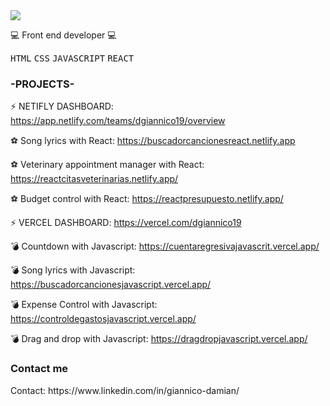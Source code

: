
<img src="https://capsule-render.vercel.app/api?type=slice&color=auto&height=250&section=header&fontAlignY=32&fontAlign=65&rotate=17&text=Hello!%20I%20am%20Damian!%20👋&fontSize=40" />


💻 Front end developer 💻
<p>
<kbd>HTML</kbd> 
<kbd>CSS</kbd> 
<kbd>JAVASCRIPT</kbd> 
<kbd>REACT</kbd>
</p>


<h3>-PROJECTS-</h3> 

⚡ NETIFLY DASHBOARD: https://app.netlify.com/teams/dgiannico19/overview

  ⚽ Song lyrics with React: https://buscadorcancionesreact.netlify.app

  ⚽ Veterinary appointment manager with React: https://reactcitasveterinarias.netlify.app/

  ⚽ Budget control with React: https://reactpresupuesto.netlify.app/

⚡ VERCEL DASHBOARD: https://vercel.com/dgiannico19

  💣 Countdown with Javascript: https://cuentaregresivajavascrit.vercel.app/

  💣 Song lyrics with Javascript: https://buscadorcancionesjavascript.vercel.app/

  💣 Expense Control with Javascript: https://controldegastosjavascript.vercel.app/

  💣 Drag and drop with Javascript: https://dragdropjavascript.vercel.app/



<h3>Contact me</h3>
Contact: https://www.linkedin.com/in/giannico-damian/

